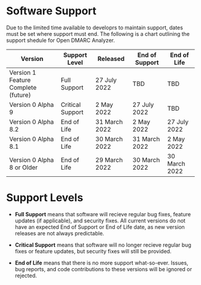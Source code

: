 # Software Support

Due to the limited time available to developrs to maintain support, dates must be set where support must end. The following is a chart outlining the support shedule for Open DMARC Analyzer.

| Version                             | Support Level    | Released       | End of Support | End of Life   |
| ----------------------------------- | ---------------- | -------------- | -------------- | ------------- |
| Version 1 Feature Complete (future) | Full Support     | 27 July 2022   | TBD            | TBD           |
| Version 0 Alpha 9                   | Critical Support | 2 May 2022     | 27 July 2022   | TBD           |
| Version 0 Alpha 8.2                 | End of Life      | 31 March 2022  | 2 May 2022     | 27 July 2022  |
| Version 0 Alpha 8.1                 | End of Life      | 30 March 2022  | 31 March 2022  | 2 May 2022    |
| Version 0 Alpha 8 or Older          | End of Life      | 29 March 2022  | 30 March 2022  | 30 March 2022 |

# Support Levels

- **Full Support** means that software will recieve regular bug fixes, feature updates (if applicable), and security fixes. All current versions do not have an expected End of Support or End of Life date, as new version releases are not always predictable.

- **Critical Support** means that software will no longer recieve regular bug fixes or feature updates, but security fixes will still be provided.

- **End of Life** means that there is no more support what-so-ever. Issues, bug reports, and code contributions to these versions will be ignored or rejected.

